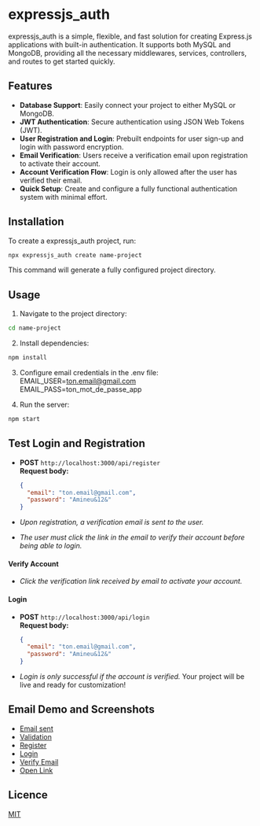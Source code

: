 # expressjs_auth

expressjs_auth is a simple, flexible, and fast solution for creating Express.js applications with built-in authentication. It supports both MySQL and MongoDB, providing all the necessary middlewares, services, controllers, and routes to get started quickly.

## Features
- **Database Support**: Easily connect your project to either MySQL or MongoDB.  
- **JWT Authentication**: Secure authentication using JSON Web Tokens (JWT).  
- **User Registration and Login**: Prebuilt endpoints for user sign-up and login with password encryption.  
- **Email Verification**: Users receive a verification email upon registration to activate their account.  
- **Account Verification Flow**: Login is only allowed after the user has verified their email.  
- **Quick Setup**: Create and configure a fully functional authentication system with minimal effort.


## Installation

To create a expressjs_auth project, run:

```bash
npx expressjs_auth create name-project 
```
This command will generate a fully configured project directory.
## Usage
1. Navigate to the project directory:
```bash
cd name-project
```
2. Install dependencies:
```bash
npm install
```
3. Configure email credentials in the .env file:
EMAIL_USER=ton.email@gmail.com
EMAIL_PASS=ton_mot_de_passe_app

4. Run the server:
```bash
npm start
```
## Test Login and Registration

- **POST** `http://localhost:3000/api/register`  
  **Request body:**  
  ```json
  {
    "email": "ton.email@gmail.com",
    "password": "Amineu&12&"
  }

- *Upon registration, a verification email is sent to the user.*

- *The user must click the link in the email to verify their account before being able to login.*
#### Verify Account

   - *Click the verification link received by email to activate your account.*

#### Login


- **POST** `http://localhost:3000/api/login`  
  **Request body:**  
  ```json
  {
    "email": "ton.email@gmail.com",
    "password": "Amineu&12&"
  }

- *Login is only successful if the account is verified.*
Your project will be live and ready for customization!
## Email Demo and Screenshots

- [Email sent](https://github.com/mouhamedkl/expressjs_auth/blob/main/images/emailsend.png)  
- [Validation](https://github.com/mouhamedkl/expressjs_auth/blob/main/images/validation.png)  
- [Register](https://github.com/mouhamedkl/expressjs_auth/blob/main/images/register.png)  
- [Login](https://github.com/mouhamedkl/expressjs_auth/blob/main/images/logintoken.png)  
- [Verify Email](https://github.com/mouhamedkl/expressjs_auth/blob/main/images/verifyemail.png)  
- [Open Link](https://github.com/mouhamedkl/expressjs_auth/blob/main/images/openlink.png)  

## Licence

[MIT](https://github.com/mouhamedkl/expressjs_auth/blob/main/Licence)


